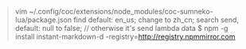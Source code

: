 > vim ~/.config/coc/extensions/node_modules/coc-sumneko-lua/package.json
find default: en_us; change to zh_cn;
search send, default: null to false; // otherwise it's send lambda data
> $ npm -g install instant-markdown-d -registry=http://registry.npmmirror.com
